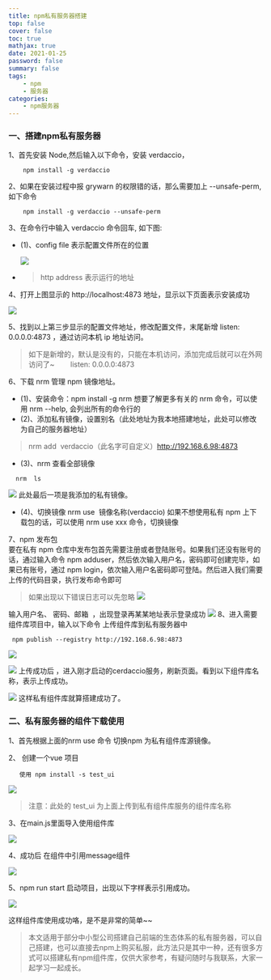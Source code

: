```yaml
---
title: npm私有服务器搭建
top: false
cover: false
toc: true
mathjax: true
date: 2021-01-25
password: false
summary: false
tags:
    - npm
    - 服务器
categories:
    - npm服务器
---
```


### 一、搭建npm私有服务器
1、首先安装 Node,然后输入以下命令，安装 verdaccio，

```
    npm install -g verdaccio
```

2、如果在安装过程中报 grywarn 的权限错的话，那么需要加上 --unsafe-perm, 如下命令

```
    npm install -g verdaccio --unsafe-perm
```

3、在命令行中输入 verdaccio 命令回车, 如下图:

- (1)、config file 表示配置文件所在的位置
  
  ![](https://static01.imgkr.com/temp/a1fe5b2609de42f6a203a91992289b64.png)

- > http address 表示运行的地址

4、打开上图显示的 http://localhost:4873 地址，显示以下页面表示安装成功

![](https://imgkr2.cn-bj.ufileos.com/18ad683c-83b1-42e9-860a-f61661053a6e.png?UCloudPublicKey=TOKEN_8d8b72be-579a-4e83-bfd0-5f6ce1546f13&Signature=UrTxP2i%252BIh6mAf7uukjBocu5ATM%253D&Expires=1611726293)

5、找到以上第三步显示的配置文件地址，修改配置文件，末尾新增 listen: 0.0.0.0:4873 ，通过访问本机 ip 地址访问。

> 如下是新增的，默认是没有的，只能在本机访问，添加完成后就可以在外网访问了~ 
>       listen: 0.0.0.0:4873

6、下载 nrm 管理 npm 镜像地址。

- (1)、安装命令：npm install -g nrm
  想要了解更多有关的 nrm 命令，可以使用 nrm --help, 会列出所有的命令行的
- (2)、添加私有镜像，设置别名（此处地址为我本地搭建地址，此处可以修改为自己的服务器地址）

> nrm add  verdaccio（此名字可自定义）http://192.168.6.98:4873

- (3)、nrm 查看全部镜像

```
  nrm  ls
```

![](https://imgkr2.cn-bj.ufileos.com/f7fb7dd7-3d96-4d4d-bcf4-a3032b570dc7.png?UCloudPublicKey=TOKEN_8d8b72be-579a-4e83-bfd0-5f6ce1546f13&Signature=n3s%252BlN42GFr6dGIKdvR%252Bpz0cxA0%253D&Expires=1611726454)
此处最后一项是我添加的私有镜像。

- (4)、切换镜像
  nrm use  镜像名称(verdaccio)
  如果不想使用私有 npm 上下载包的话，可以使用 nrm use xxx 命令，切换镜像

7、npm 发布包  
要在私有 npm 仓库中发布包首先需要注册或者登陆账号。如果我们还没有账号的话，通过输入命令 npm adduser，然后依次输入用户名，密码即可创建完毕，如果已有账号，通过 npm login，依次输入用户名密码即可登陆。然后进入我们需要上传的代码目录，执行发布命令即可
> 如果出现以下错误日志可以先忽略
![](https://imgkr2.cn-bj.ufileos.com/1e8be315-df95-4207-bd38-1185955cf993.png?UCloudPublicKey=TOKEN_8d8b72be-579a-4e83-bfd0-5f6ce1546f13&Signature=cbfzcQNQnwY7pWwqAyY%252FUVMND5o%253D&Expires=1611726576)

输入用户名、 密码、邮箱  ，出现登录再某某地址表示登录成功
![](https://imgkr2.cn-bj.ufileos.com/555471a5-5506-4415-a5e3-ea359d4f4823.png?UCloudPublicKey=TOKEN_8d8b72be-579a-4e83-bfd0-5f6ce1546f13&Signature=C6IXiwMnd44tuRs94jON93WxpU4%253D&Expires=1611726595)
8、进入需要组件库项目中，输入以下命令 上传组件库到私有服务器中
```
 npm publish --registry http://192.168.6.98:4873
```

![](https://imgkr2.cn-bj.ufileos.com/c517471c-e14b-4419-a333-66292b23e442.png?UCloudPublicKey=TOKEN_8d8b72be-579a-4e83-bfd0-5f6ce1546f13&Signature=lDOe1kbLBpTSEkZywEOYWzPoJCc%253D&Expires=1611726954)

![](https://static01.imgkr.com/temp/69b55129fb9c4bc3beb80a81807bc4d5.png)
上传成功后 ，进入刚才启动的cerdaccio服务，刷新页面。看到以下组件库名称，表示上传成功。

![](https://static01.imgkr.com/temp/5d263d0dbf1b41fca110e3e9dce1787c.png)
这样私有组件库就算搭建成功了。

### 二、私有服务器的组件下载使用

1、首先根据上面的nrm use 命令 切换npm 为私有组件库源镜像。

2、 创建一个vue 项目
```
   使用 npm install -s test_ui  
```
![](https://static01.imgkr.com/temp/2e35d790c65b452e9f58dbdc2af1dadc.png)
> 注意：此处的 test_ui 为上面上传到私有组件库服务的组件库名称

3、在main.js里面导入使用组件库

![](https://imgkr2.cn-bj.ufileos.com/2c81eaa1-9604-470a-b0c7-ec630e033fac.png?UCloudPublicKey=TOKEN_8d8b72be-579a-4e83-bfd0-5f6ce1546f13&Signature=DmyNjO7zkbz0gZUen4mOxWx%252BVsQ%253D&Expires=1611727080)

4、成功后 在组件中引用message组件

![](https://static01.imgkr.com/temp/cbcf0191f01e4ba088c3ea0cafe28f68.png)

5、npm run start 启动项目，出现以下字样表示引用成功。

![](https://static01.imgkr.com/temp/2558b4a84ba146eebfe82a5d87202dee.png)

这样组件库使用成功咯，是不是非常的简单~~

>本文适用于部分中小型公司搭建自己前端的生态体系的私有服务器，可以自己搭建，也可以直接去npm上购买私服，此方法只是其中一种，还有很多方式可以搭建私有npm组件库，仅供大家参考，有疑问随时与我联系，大家一起学习一起成长。
